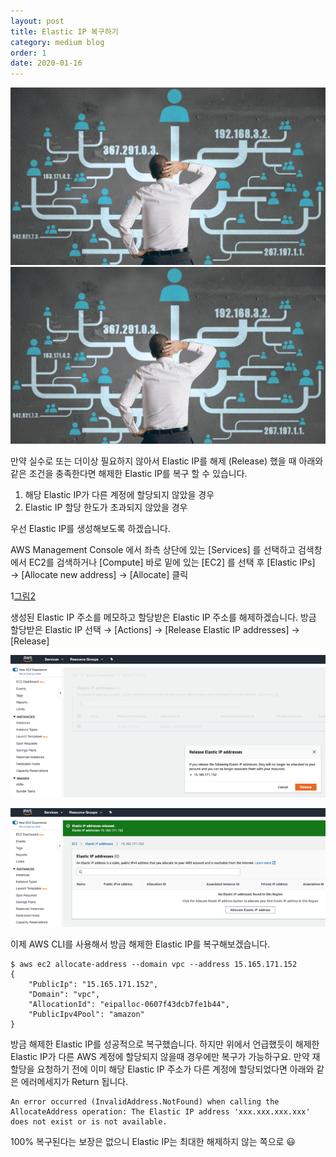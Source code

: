 ```yaml
---
layout: post
title: Elastic IP 복구하기
category: medium blog
order: 1
date: 2020-01-16
---
```


![그림1](./assets/images/mediumBlog/20.01.16-elasticIp/elasticIp_01.jpeg)
![그림1](./assets/images/mediumBlog/../../../../../assets/images/mediumBlog/20.01.16-elasticIp/elasticIp_01.jpeg)

만약 실수로 또는 더이상 필요하지 않아서 Elastic IP를 해제 (Release) 했을 때 아래와 같은 조건을 충족한다면 해제한 Elastic IP를 복구 할 수 있습니다.

 1. 해당 Elastic IP가 다른 계정에 할당되지 않았을 경우
 2. Elastic IP 할당 한도가 초과되지 않았을 경우

우선 Elastic IP를 생성해보도록 하겠습니다.

AWS Management Console 에서 좌측 상단에 있는 [Services] 를 선택하고 검색창에서 EC2를 검색하거나 [Compute] 바로 밑에 있는 [EC2] 를 선택 후 [Elastic IPs] → [Allocate new address] → [Allocate] 클릭

1[그림2](/assets/images/mediumBlog/20.01.16-elasticIp/elasticIp_02.png)

생성된 Elastic IP 주소를 메모하고 할당받은 Elastic IP 주소를 해제하겠습니다. 방금 할당받은 Elastic IP 선택 → [Actions] → [Release Elastic IP addresses] → [Release]

![그림3](/assets/images/mediumBlog/20.01.16-elasticIp/elasticIp_03.png)

![그림4](/assets/images/mediumBlog/20.01.16-elasticIp/elasticIp_04.png)

이제 AWS CLI를 사용해서 방금 해제한 Elastic IP를 복구해보겠습니다.

    $ aws ec2 allocate-address --domain vpc --address 15.165.171.152
    {
        "PublicIp": "15.165.171.152",
        "Domain": "vpc",
        "AllocationId": "eipalloc-0607f43dcb7fe1b44",
        "PublicIpv4Pool": "amazon"
    }

방금 해제한 Elastic IP를 성공적으로 복구했습니다. 하지만 위에서 언급했듯이 해제한 Elastic IP가 다른 AWS 계정에 할당되지 않을때 경우에만 복구가 가능하구요. 만약 재할당을 요청하기 전에 이미 해당 Elastic IP 주소가 다른 계정에 할당되었다면 아래와 같은 에러메세지가 Return 됩니다.

    An error occurred (InvalidAddress.NotFound) when calling the AllocateAddress operation: The Elastic IP address 'xxx.xxx.xxx.xxx' does not exist or is not available.


100% 복구된다는 보장은 없으니 Elastic IP는 최대한 해제하지 않는 쪽으로 😃